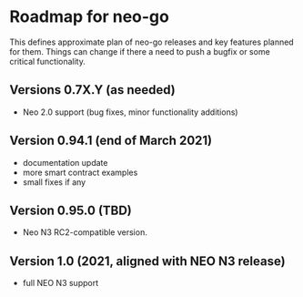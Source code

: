 # Roadmap for neo-go

This defines approximate plan of neo-go releases and key features planned for
them. Things can change if there a need to push a bugfix or some critical
functionality.

## Versions 0.7X.Y (as needed)
* Neo 2.0 support (bug fixes, minor functionality additions)

## Version 0.94.1 (end of March 2021)
* documentation update
* more smart contract examples
* small fixes if any

## Version 0.95.0 (TBD)
* Neo N3 RC2-compatible version.

## Version 1.0 (2021, aligned with NEO N3 release)
* full NEO N3 support
